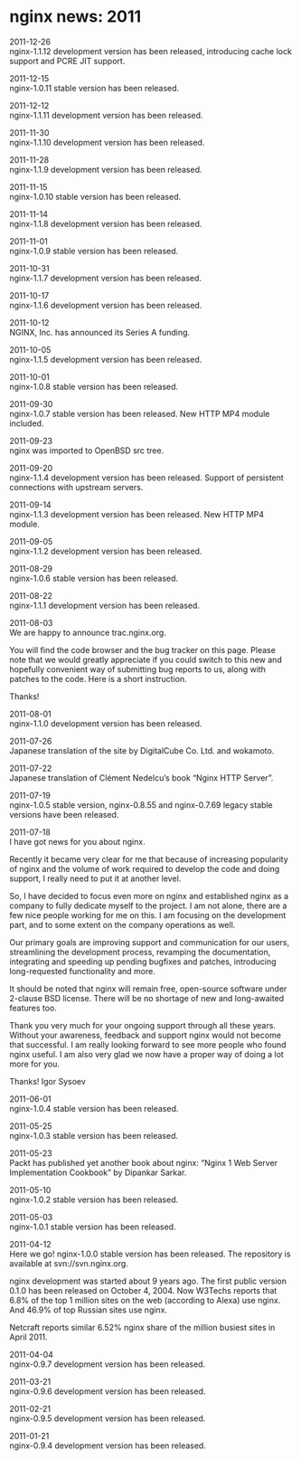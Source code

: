 # nginx news: 2011

2011-12-26	
nginx-1.1.12 development version has been released, introducing cache lock support and PCRE JIT support.

2011-12-15	
nginx-1.0.11 stable version has been released.

2011-12-12	
nginx-1.1.11 development version has been released.

2011-11-30	
nginx-1.1.10 development version has been released.

2011-11-28	
nginx-1.1.9 development version has been released.

2011-11-15	
nginx-1.0.10 stable version has been released.

2011-11-14	
nginx-1.1.8 development version has been released.

2011-11-01	
nginx-1.0.9 stable version has been released.

2011-10-31	
nginx-1.1.7 development version has been released.

2011-10-17	
nginx-1.1.6 development version has been released.

2011-10-12	
NGINX, Inc. has announced its Series A funding.

2011-10-05	
nginx-1.1.5 development version has been released.

2011-10-01	
nginx-1.0.8 stable version has been released.

2011-09-30	
nginx-1.0.7 stable version has been released.
New HTTP MP4 module included.

2011-09-23	
nginx was imported to OpenBSD src tree.

2011-09-20	
nginx-1.1.4 development version has been released.
Support of persistent connections with upstream servers.

2011-09-14	
nginx-1.1.3 development version has been released.
New HTTP MP4 module.

2011-09-05	
nginx-1.1.2 development version has been released.

2011-08-29	
nginx-1.0.6 stable version has been released.

2011-08-22	
nginx-1.1.1 development version has been released.

2011-08-03	
We are happy to announce trac.nginx.org.

You will find the code browser and the bug tracker on this page. Please note that we would greatly appreciate if you could switch to this new and hopefully convenient way of submitting bug reports to us, along with patches to the code. Here is a short instruction.

Thanks!

2011-08-01	
nginx-1.1.0 development version has been released.

2011-07-26	
Japanese translation of the site by DigitalCube Co. Ltd. and wokamoto.

2011-07-22	
Japanese translation of Clément Nedelcu’s book “Nginx HTTP Server”.

2011-07-19	
nginx-1.0.5 stable version, nginx-0.8.55 and nginx-0.7.69 legacy stable versions have been released.

2011-07-18	
I have got news for you about nginx.

Recently it became very clear for me that because of increasing popularity of nginx and the volume of work required to develop the code and doing support, I really need to put it at another level.

So, I have decided to focus even more on nginx and established nginx as a company to fully dedicate myself to the project. I am not alone, there are a few nice people working for me on this. I am focusing on the development part, and to some extent on the company operations as well.

Our primary goals are improving support and communication for our users, streamlining the development process, revamping the documentation, integrating and speeding up pending bugfixes and patches, introducing long-requested functionality and more.

It should be noted that nginx will remain free, open-source software under 2-clause BSD license. There will be no shortage of new and long-awaited features too.

Thank you very much for your ongoing support through all these years. Without your awareness, feedback and support nginx would not become that successful. I am really looking forward to see more people who found nginx useful. I am also very glad we now have a proper way of doing a lot more for you.

Thanks!
Igor Sysoev

2011-06-01	
nginx-1.0.4 stable version has been released.

2011-05-25	
nginx-1.0.3 stable version has been released.

2011-05-23	
Packt has published yet another book about nginx: “Nginx 1 Web Server Implementation Cookbook” by Dipankar Sarkar.

2011-05-10	
nginx-1.0.2 stable version has been released.

2011-05-03	
nginx-1.0.1 stable version has been released.

2011-04-12	
Here we go!
nginx-1.0.0 stable version has been released.
The repository is available at svn://svn.nginx.org.

nginx development was started about 9 years ago. The first public version 0.1.0 has been released on October 4, 2004. Now W3Techs reports that 6.8% of the top 1 million sites on the web (according to Alexa) use nginx. And 46.9% of top Russian sites use nginx.

Netcraft reports similar 6.52% nginx share of the million busiest sites in April 2011.

2011-04-04	
nginx-0.9.7 development version has been released.

2011-03-21	
nginx-0.9.6 development version has been released.

2011-02-21	
nginx-0.9.5 development version has been released.

2011-01-21	
nginx-0.9.4 development version has been released.

